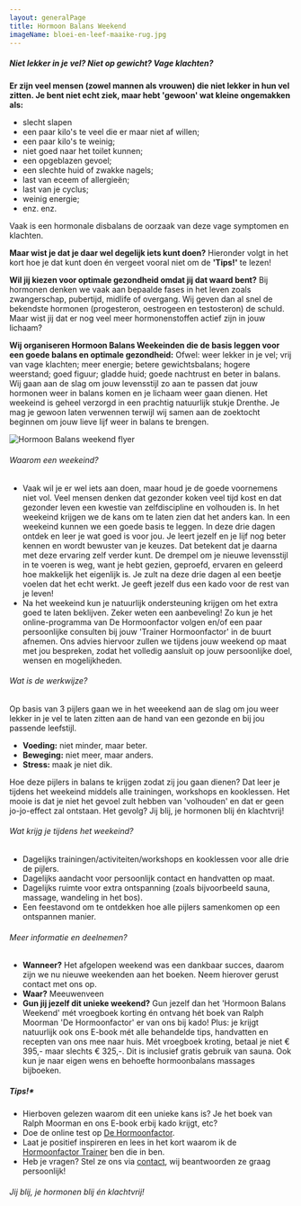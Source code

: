 ```yaml
---
layout: generalPage
title: Hormoon Balans Weekend
imageName: bloei-en-leef-maaike-rug.jpg
---
```

##### Niet lekker in je vel? Niet op gewicht? Vage klachten?

**Er zijn veel mensen (zowel mannen als vrouwen) die niet lekker in hun vel zitten. Je bent niet echt ziek, maar hebt 'gewoon' wat kleine ongemakken als:**
* slecht slapen
* een paar kilo's te veel die er maar niet af willen;
* een paar kilo's te weinig;
* niet goed naar het toilet kunnen;
* een opgeblazen gevoel;
* een slechte huid of zwakke nagels;
* last van eceem of allergieën;
* last van je cyclus;
* weinig energie;
* enz. enz.

Vaak is een hormonale disbalans de oorzaak van deze vage symptomen en klachten.

**Maar wist je dat je daar wel degelijk iets kunt doen?**
Hieronder volgt in het kort hoe je dat kunt doen én vergeet vooral niet om de **'Tips!'** te lezen!

**Wil jij kiezen voor optimale gezondheid omdat jij dat waard bent?**
Bij hormonen denken we vaak aan bepaalde fases in het leven zoals zwangerschap, pubertijd, midlife of overgang. Wij geven dan al snel de bekendste hormonen (progesteron, oestrogeen en testosteron) de schuld. Maar wist jij dat er nog veel meer hormonenstoffen actief zijn in jouw lichaam?

**Wij organiseren Hormoon Balans Weekeinden die de basis leggen voor een goede balans en optimale gezondheid:**
Ofwel: weer lekker in je vel; vrij van vage klachten; meer energie; betere gewichtsbalans; hogere weerstand; goed figuur; gladde huid; goede nachtrust en beter in balans. Wij gaan aan de slag om jouw levensstijl zo aan te passen dat jouw hormonen weer in balans komen en je lichaam weer gaan dienen. Het weekeind is geheel verzorgd in een prachtig natuurlijk stukje Drenthe. Je mag je gewoon laten verwennen terwijl wij samen aan de zoektocht beginnen om jouw lieve lijf weer in balans te brengen.

![Hormoon Balans weekend flyer][flyer1]

###### Waarom een weekeind?

* Vaak wil je er wel iets aan doen, maar houd je de goede voornemens niet vol. Veel mensen denken dat gezonder koken veel tijd kost en dat gezonder leven een kwestie van zelfdiscipline en volhouden is. In het weekeind krijgen we de kans om te laten zien dat het anders kan. In een weekeind kunnen we een goede basis te leggen. In deze drie dagen ontdek en leer je wat goed is voor jou. Je leert jezelf en je lijf nog beter kennen en wordt bewuster van je keuzes. Dat betekent dat je daarna met deze ervaring zelf verder kunt. De drempel om je nieuwe levensstijl in te voeren is weg, want je hebt gezien, geproefd, ervaren en geleerd hoe makkelijk het eigenlijk is. Je zult na deze drie dagen al een beetje voelen dat het echt werkt. Je geeft jezelf dus een kado voor de rest van je leven!
* Na het weekeind kun je natuurlijk ondersteuning krijgen om het extra goed te laten beklijven. Zeker weten een aanbeveling! Zo kun je het online-programma van De Hormoonfactor volgen en/of een paar persoonlijke consulten bij jouw 'Trainer Hormoonfactor' in de buurt afnemen. Ons advies hiervoor zullen we tijdens jouw weekend op maat met jou bespreken, zodat het volledig aansluit op jouw persoonlijke doel, wensen en mogelijkheden.

###### Wat is de werkwijze?
Op basis van 3 pijlers gaan we in het weeekend aan de slag om jou weer lekker in je vel te laten zitten aan de hand van een gezonde en bij jou passende leefstijl.

* **Voeding:** niet minder, maar beter.
* **Beweging:** niet meer, maar anders.
* **Stress:** maak je niet dik.

Hoe deze pijlers in balans te krijgen zodat zij jou gaan dienen? Dat leer je tijdens het weekeind middels alle trainingen, workshops en kooklessen. Het mooie is dat je niet het gevoel zult hebben van 'volhouden' en dat er geen jo-jo-effect zal ontstaan. Het gevolg? Jij blij, je hormonen blij én klachtvrij!

###### Wat krijg je tijdens het weekeind?

* Dagelijks trainingen/activiteiten/workshops en kooklessen voor alle drie de pijlers.
* Dagelijks aandacht voor persoonlijk contact en handvatten op maat.
* Dagelijks ruimte voor extra ontspanning (zoals bijvoorbeeld sauna, massage, wandeling in het bos).
* Een feestavond om te ontdekken hoe alle pijlers samenkomen op een ontspannen manier.

###### Meer informatie en deelnemen?

* **Wanneer?** Het afgelopen weekend was een dankbaar succes, daarom zijn we nu nieuwe weekenden aan het boeken. Neem hierover gerust contact met ons op.
* **Waar?** Meeuwenveen
* **Gun jij jezelf dit unieke weekend?** Gun jezelf dan het 'Hormoon Balans Weekend' mét vroegboek korting én ontvang hét boek van Ralph Moorman 'De Hormoonfactor' er van ons bij kado! Plus: je krijgt natuurlijk ook ons E-book mét alle behandelde tips, handvatten en recepten van ons mee naar huis. Mét vroegboek kroting, betaal je niet € 395,- maar slechts € 325,-. Dit is inclusief gratis gebruik van sauna. Ook kun je naar eigen wens en behoefte hormoonbalans massages bijboeken.  

##### Tips!*
* Hierboven gelezen waarom dit een unieke kans is? Je het boek van Ralph Moorman en ons E-book erbij kado krijgt, etc?
* Doe de online test op [De Hormoonfactor].
* Laat je positief inspireren en lees in het kort waarom ik de [Hormoonfactor Trainer] ben die in ben.  
* Heb je vragen? Stel ze ons via [contact], wij beantwoorden ze graag persoonlijk!

###### Jij blij, je hormonen blij én klachtvrij!

[Flyer1]: {{site.baseurl}}/img/generalPages/hormoonBalansWeekend.jpg

[De Hormoonfactor]: http://www.dehormoonfactor.nl
[Hormoonfactor Trainer]: {{site.baseurl}}/noginvullen
[contact]: {{site.baseurl}}/contact
